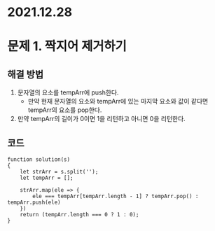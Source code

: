 # 2021.12.28
# 문제 1. 짝지어 제거하기
## 해결 방법
1. 문자열의 요소를 tempArr에 push한다.
    + 만약 현재 문자열의 요소와 tempArr에 있는 마지막 요소와 값이 같다면 tempArr의 요소를 pop한다.
2. 만약 tempArr의 길이가 0이면 1을 리턴하고 아니면 0을 리턴한다.
## 코드
```
function solution(s)
{
    let strArr = s.split('');
    let tempArr = [];
    
    strArr.map(ele => {
        ele === tempArr[tempArr.length - 1] ? tempArr.pop() : tempArr.push(ele)
    })
    return (tempArr.length === 0 ? 1 : 0);
}
```